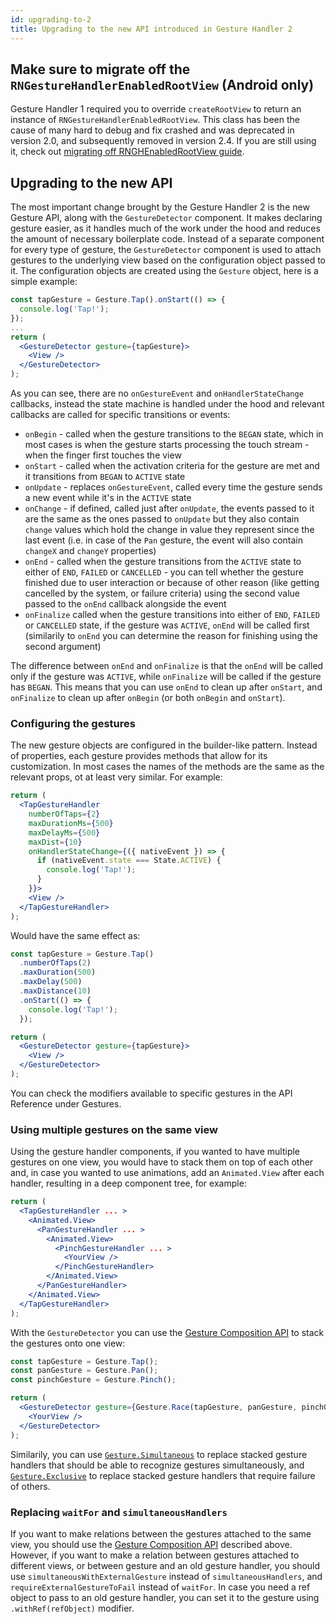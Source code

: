 ```yaml
---
id: upgrading-to-2
title: Upgrading to the new API introduced in Gesture Handler 2
---
```


## Make sure to migrate off the `RNGestureHandlerEnabledRootView` (Android only)

Gesture Handler 1 required you to override `createRootView` to return an instance of `RNGestureHandlerEnabledRootView`. This class has been the cause of many hard to debug and fix crashed and was deprecated in version 2.0, and subsequently removed in version 2.4. If you are still using it, check out [migrating off RNGHEnabledRootView guide](./migrating-off-rnghenabledroot.md).

## Upgrading to the new API

The most important change brought by the Gesture Handler 2 is the new Gesture API, along with the `GestureDetector` component. It makes declaring gesture easier, as it handles much of the work under the hood and reduces the amount of necessary boilerplate code. Instead of a separate component for every type of gesture, the `GestureDetector` component is used to attach gestures to the underlying view based on the configuration object passed to it. The configuration objects are created using the `Gesture` object, here is a simple example:

```jsx
const tapGesture = Gesture.Tap().onStart(() => {
  console.log('Tap!');
});
...
return (
  <GestureDetector gesture={tapGesture}>
    <View />
  </GestureDetector>
);
```

As you can see, there are no `onGestureEvent` and `onHandlerStateChange` callbacks, instead the state machine is handled under the hood and relevant callbacks are called for specific transitions or events:
- `onBegin` - called when the gesture transitions to the `BEGAN` state, which in most cases is when the gesture starts processing the touch stream - when the finger first touches the view
- `onStart` - called when the activation criteria for the gesture are met and it transitions from `BEGAN` to `ACTIVE` state
- `onUpdate` - replaces `onGestureEvent`, called every time the gesture sends a new event while it's in the `ACTIVE` state
- `onChange` - if defined, called just after `onUpdate`, the events passed to it are the same as the ones passed to `onUpdate` but they also contain `change` values which hold the change in value they represent since the last event (i.e. in case of the `Pan` gesture, the event will also contain `changeX` and `changeY` properties)
- `onEnd` - called when the gesture transitions from the `ACTIVE` state to either of `END`, `FAILED` or `CANCELLED` - you can tell whether the gesture finished due to user interaction or because of other reason (like getting cancelled by the system, or failure criteria) using the second value passed to the `onEnd` callback alongside the event
- `onFinalize` called when the gesture transitions into either of `END`, `FAILED` or `CANCELLED` state, if the gesture was `ACTIVE`, `onEnd` will be called first (similarily to `onEnd` you can determine the reason for finishing using the second argument)

The difference between `onEnd` and `onFinalize` is that the `onEnd` will be called only if the gesture was `ACTIVE`, while `onFinalize` will be called if the gesture has `BEGAN`. This means that you can use `onEnd` to clean up after `onStart`, and `onFinalize` to clean up after `onBegin` (or both `onBegin` and `onStart`).

### Configuring the gestures

The new gesture objects are configured in the builder-like pattern. Instead of properties, each gesture provides methods that allow for its customization. In most cases the names of the methods are the same as the relevant props, ot at least very similar. For example:

```jsx
return (
  <TapGestureHandler
    numberOfTaps={2}
    maxDurationMs={500}
    maxDelayMs={500}
    maxDist={10}
    onHandlerStateChange={({ nativeEvent }) => {
      if (nativeEvent.state === State.ACTIVE) {
        console.log('Tap!');
      }
    }}>
    <View />
  </TapGestureHandler>
);
```

Would have the same effect as:

```jsx
const tapGesture = Gesture.Tap()
  .numberOfTaps(2)
  .maxDuration(500)
  .maxDelay(500)
  .maxDistance(10)
  .onStart(() => {
    console.log('Tap!');
  });

return (
  <GestureDetector gesture={tapGesture}>
    <View />
  </GestureDetector>
);
```

You can check the modifiers available to specific gestures in the API Reference under Gestures.

### Using multiple gestures on the same view

Using the gesture handler components, if you wanted to have multiple gestures on one view, you would have to stack them on top of each other and, in case you wanted to use animations, add an `Animated.View` after each handler, resulting in a deep component tree, for example:

```jsx
return (
  <TapGestureHandler ... >
    <Animated.View>
      <PanGestureHandler ... >
        <Animated.View>
          <PinchGestureHandler ... >
            <YourView />
          </PinchGestureHandler>
        </Animated.View>
      </PanGestureHandler>
    </Animated.View>
  </TapGestureHandler>
);
```

With the `GestureDetector` you can use the [Gesture Composition API](../gesture-composition.md) to stack the gestures onto one view:

```jsx
const tapGesture = Gesture.Tap();
const panGesture = Gesture.Pan();
const pinchGesture = Gesture.Pinch();

return (
  <GestureDetector gesture={Gesture.Race(tapGesture, panGesture, pinchGesture)}>
    <YourView />
  </GestureDetector>
);
```

Similarily, you can use [`Gesture.Simultaneous`](../gesture-composition.md#simultaneous) to replace stacked gesture handlers that should be able to recognize gestures simultaneously, and [`Gesture.Exclusive`](../gesture-composition.md#exclusive) to replace stacked gesture handlers that require failure of others.

### Replacing `waitFor` and `simultaneousHandlers`

If you want to make relations between the gestures attached to the same view, you should use the [Gesture Composition API](../gesture-composition.md) described above. However, if you want to make a relation between gestures attached to different views, or between gesture and an old gesture handler, you should use `simultaneousWithExternalGesture` instead of `simultaneousHandlers`, and `requireExternalGestureToFail` instead of `waitFor`. In case you need a ref object to pass to an old gesture handler, you can set it to the gesture using `.withRef(refObject)` modifier.